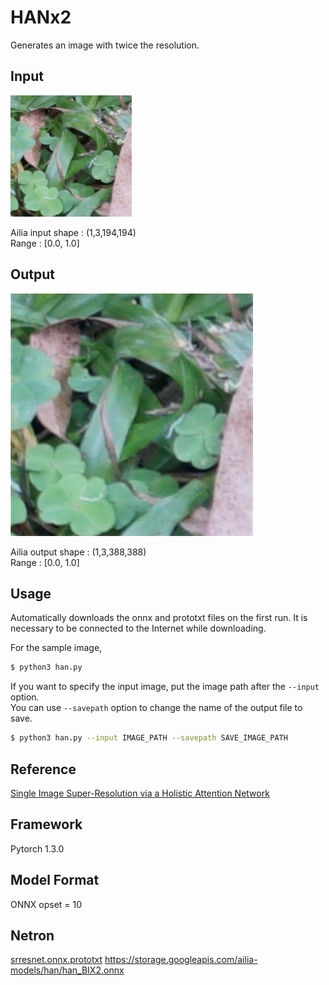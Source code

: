 # HANx2

Generates an image with twice the resolution.

## Input

![Input](000002_LR.png)

Ailia input shape : (1,3,194,194)  
Range : [0.0, 1.0]

## Output

![Output](output.png)

Ailia output shape : (1,3,388,388)  
Range : [0.0, 1.0]

## Usage
Automatically downloads the onnx and prototxt files on the first run.
It is necessary to be connected to the Internet while downloading.

For the sample image,
``` bash
$ python3 han.py
```

If you want to specify the input image, put the image path after the `--input` option.  
You can use `--savepath` option to change the name of the output file to save.
```bash
$ python3 han.py --input IMAGE_PATH --savepath SAVE_IMAGE_PATH
```

## Reference

[Single Image Super-Resolution via a Holistic Attention Network](https://github.com/wwlCape/HAN.git)

## Framework

Pytorch 1.3.0

## Model Format

ONNX opset = 10

## Netron

[srresnet.onnx.prototxt](https://storage.googleapis.com/ailia-models/han/han_BIX2.onnx.prototxt)
https://storage.googleapis.com/ailia-models/han/han_BIX2.onnx
